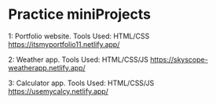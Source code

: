 # Practice miniProjects

1: Portfolio website.
        Tools Used: HTML/CSS
        https://itsmyportfolio11.netlify.app/

2: Weather app.
       Tools Used: HTML/CSS/JS
       https://skyscope-weatherapp.netlify.app/

3: Calculator app.
        Tools Used: HTML/CSS/JS
        https://usemycalcy.netlify.app/
